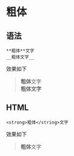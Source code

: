 # 粗体

## 语法  

    **粗体**文字
    __粗体文字__

效果如下

>**粗体**文字  
>__粗体文字__

## HTML

    <strong>粗体</string>文字

效果如下
><strong>粗体</strong>文字  

